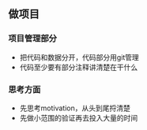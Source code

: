 ## 做项目

### 项目管理部分
- 把代码和数据分开，代码部分用git管理
- 代码至少要有部分注释讲清楚在干什么

### 思考方面
- 先思考motivation，从头到尾捋清楚
- 先做小范围的验证再去投入大量的时间
